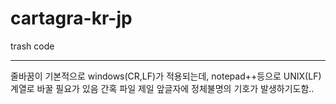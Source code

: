 # cartagra-kr-jp
trash code

---
줄바꿈이 기본적으로 windows(CR,LF)가 적용되는데, notepad++등으로 UNIX(LF) 계열로 바꿀 필요가 있음
간혹 파일 제일 앞글자에 정체불명의 기호가 발생하기도함..
